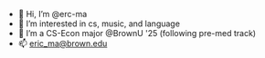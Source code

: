 - 👋 Hi, I’m @erc-ma
- 👀 I’m interested in cs, music, and language
- 🌱 I’m a CS-Econ major @BrownU '25 (following pre-med track)
- 📫 eric_ma@brown.edu
